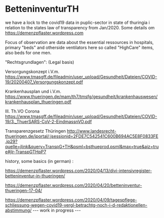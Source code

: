 # BetteninventurTH

we have a lock to the covid19 data in puplic-sector in state of thuringia i relation to the states law of transparency from Jan/2020.
Some details om https://demenzpflaster.wordpress.com

Focus of observation are data about the essential ressources in hospitals, primary "beds" and otherside ventilators here so called "HighCare" items, also beds for one men.

"Rechtsgrundlagen": (Legal basis)

Versorgungskonzept i.V.m. https://www.tmasgff.de/fileadmin/user_upload/Gesundheit/Dateien/COVID-19/20200407_Versorgungskonzept.pdf

Krankenhausplan und i.V.m. https://www.thueringen.de/mam/th7/tmsfg/gesundheit/krankenhauswesen/krankenhausplan_thueringen.pdf

III. Th.VO Corona https://www.tmasgff.de/fileadmin/user_upload/Gesundheit/Dateien/COVID-19/3._ThuerSARS-CoV-2-EindmassnVO.pdf

Transparenzgesetz Thüringen http://www.landesrecht-thueringen.de/jportal/;jsessionid=2FDE7C542541C600B694AC5E8F0833FE.jp29?quelle=jlink&query=TranspG+TH&psml=bsthueprod.psml&max=true&aiz=true#jlr-TranspGTHpP7


history, some basics (in german) :

https://demenzpflaster.wordpress.com/2020/04/13/divi-intensivregister-betteninventur-in-thueringen/

https://demenzpflaster.wordpress.com/2020/04/20/betteninventur-thueringen-17-04/

https://demenzpflaster.wordpress.com/2020/04/09/tagespflege-schliessung-wegen-covid19-vergl-betrachtg-noch-i-d-redaktionellen-abstimmung/
 --- work in progress ---
 
 
